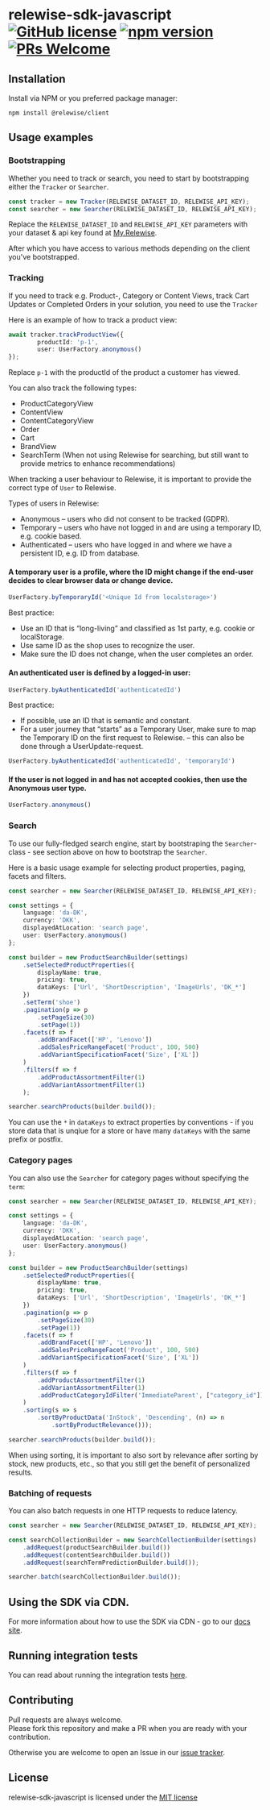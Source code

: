 # relewise-sdk-javascript [![GitHub license](https://img.shields.io/badge/license-MIT-blue.svg)](./LICENSE) [![npm version](https://badge.fury.io/js/@relewise%2Fclient.svg)](https://badge.fury.io/js/@relewise%2Fclient) [![PRs Welcome](https://img.shields.io/badge/PRs-welcome-brightgreen.svg)](https://https://github.com/Relewise/relewise-sdk-javascript/pulls)

## Installation 

Install via NPM or you preferred package manager: 

```
npm install @relewise/client
```

## Usage examples

### Bootstrapping

Whether you need to track or search, you need to start by bootstrapping either the `Tracker` or `Searcher`.

```ts
const tracker = new Tracker(RELEWISE_DATASET_ID, RELEWISE_API_KEY);
const searcher = new Searcher(RELEWISE_DATASET_ID, RELEWISE_API_KEY);
```

Replace the `RELEWISE_DATASET_ID` and `RELEWISE_API_KEY` parameters with your dataset & api key found at [My.Relewise](https://my.relewise.com/developer-settings). 

After which you have access to various methods depending on the client you've bootstrapped.

### Tracking

If you need to track e.g. Product-, Category or Content Views, track Cart Updates or Completed Orders in your solution, you need to use the `Tracker` 

Here is an example of how to track a product view:
```ts
await tracker.trackProductView({
        productId: 'p-1',
        user: UserFactory.anonymous()
});
```
Replace `p-1` with the productId of the product a customer has viewed.

You can also track the following types:
- ProductCategoryView
- ContentView
- ContentCategoryView
- Order
- Cart
- BrandView
- SearchTerm (When not using Relewise for searching, but still want to provide metrics to enhance recommendations)

When tracking a user behaviour to Relewise, it is important to provide the correct type of `User` to Relewise.

Types of users in Relewise:
- Anonymous – users who did not consent to be tracked (GDPR).
- Temporary – users who have not logged in and are using a temporary ID, e.g. cookie based.
- Authenticated – users who have logged in and where we have a persistent ID, e.g. ID from database.

#### A temporary user is a profile, where the ID might change if the end-user decides to clear browser data or change device.
```ts
UserFactory.byTemporaryId('<Unique Id from localstorage>')
```
Best practice:
 - Use an ID that is “long-living” and classified as 1st party, e.g. cookie or localStorage.
 - Use same ID as the shop uses to recognize the user.
 - Make sure the ID does not change, when the user completes an order.

#### An authenticated user is defined by a logged-in user:
```ts
UserFactory.byAuthenticatedId('authenticatedId')
```
Best practice:
 - If possible, use an ID that is semantic and constant.
 - For a user journey that “starts” as a Temporary User, make sure
to map the Temporary ID on the first request to Relewise.
– this can also be done through a UserUpdate-request.
```ts
UserFactory.byAuthenticatedId('authenticatedId', 'temporaryId')
```

#### If the user is not logged in and has not accepted cookies, then use the Anonymous user type.
```ts
UserFactory.anonymous()
```

### Search

To use our fully-fledged search engine, start by bootstraping the `Searcher`-class - see section above on how to bootstrap the `Searcher`.

Here is a basic usage example for selecting product properties, paging, facets and filters.

```ts
const searcher = new Searcher(RELEWISE_DATASET_ID, RELEWISE_API_KEY);

const settings = {
    language: 'da-DK',
    currency: 'DKK',
    displayedAtLocation: 'search page',
    user: UserFactory.anonymous()
};

const builder = new ProductSearchBuilder(settings)
    .setSelectedProductProperties({
        displayName: true,
        pricing: true,
        dataKeys: ['Url', 'ShortDescription', 'ImageUrls', 'DK_*']
    })
    .setTerm('shoe')
    .pagination(p => p
        .setPageSize(30)
        .setPage(1))
    .facets(f => f
        .addBrandFacet(['HP', 'Lenovo'])
        .addSalesPriceRangeFacet('Product', 100, 500)
        .addVariantSpecificationFacet('Size', ['XL'])
    )
    .filters(f => f
        .addProductAssortmentFilter(1)
        .addVariantAssortmentFilter(1)
    );

searcher.searchProducts(builder.build());
```

You can use the `*` in `dataKeys` to extract properties by conventions - if you store data that is unqiue for a store or have many `dataKeys` with the same prefix or postfix.

### Category pages

You can also use the `Searcher` for category pages without specifying the `term`:

```ts
const searcher = new Searcher(RELEWISE_DATASET_ID, RELEWISE_API_KEY);

const settings = {
    language: 'da-DK',
    currency: 'DKK',
    displayedAtLocation: 'search page',
    user: UserFactory.anonymous()
};

const builder = new ProductSearchBuilder(settings)
    .setSelectedProductProperties({
        displayName: true,
        pricing: true,
        dataKeys: ['Url', 'ShortDescription', 'ImageUrls', 'DK_*']
    })
    .pagination(p => p
        .setPageSize(30)
        .setPage(1))
    .facets(f => f
        .addBrandFacet(['HP', 'Lenovo'])
        .addSalesPriceRangeFacet('Product', 100, 500)
        .addVariantSpecificationFacet('Size', ['XL'])
    )
    .filters(f => f
        .addProductAssortmentFilter(1)
        .addVariantAssortmentFilter(1)
        .addProductCategoryIdFilter('ImmediateParent', ["category_id"])
    )
    .sorting(s => s
        .sortByProductData('InStock', 'Descending', (n) => n
            .sortByProductRelevance()));

searcher.searchProducts(builder.build());
```

When using sorting, it is important to also sort by relevance after sorting by stock, new products, etc., so that you still get the benefit of personalized results.

### Batching of requests

You can also batch requests in one HTTP requests to reduce latency.

```ts
const searcher = new Searcher(RELEWISE_DATASET_ID, RELEWISE_API_KEY);

const searchCollectionBuilder = new SearchCollectionBuilder(settings)
    .addRequest(productSearchBuilder.build())
    .addRequest(contentSearchBuilder.build())
    .addRequest(searchTermPredictionBuilder.build());

searcher.batch(searchCollectionBuilder.build());
```
    
## Using the SDK via CDN.

For more information about how to use the SDK via CDN - go to our [docs site](https://docs.relewise.com/docs/developer/libraries.html).

## Running integration tests

You can read about running the integration tests [here](/lib/dev.guide.md#testing).

## Contributing

Pull requests are always welcome.  
Please fork this repository and make a PR when you are ready with your contribution.  

Otherwise you are welcome to open an Issue in our [issue tracker](https://github.com/Relewise/relewise-sdk-javascript/issues).

## License

relewise-sdk-javascript is licensed under the [MIT license](./LICENSE)
